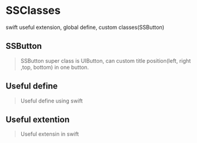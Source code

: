 # SSClasses
swift useful extension, global define, custom classes(SSButton)

## SSButton
> SSButton super class is UIButton, can custom title position(left, right ,top, bottom) in one button.

## Useful define
> Useful define using swift

## Useful extention
> Useful extensin in swift
